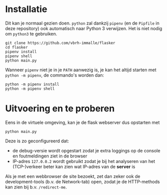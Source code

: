# Installatie

Dit kan je normaal gezien doen.
`python` zal dankzij `pipenv` (en de `Pipfile` in deze repository) ook automatisch naar Python 3 verwijzen. Het is niet nodig om `python3` te gebruiken.

```
git clone https://github.com/vbrh-immalle/flasker
cd flasker
pipenv install
pipenv shell
python main.py
```

Wanneer `pipenv` niet je in je `PATH` aanwezig is, je kan het altijd starten met `python -m pipenv`, de commando's worden dan:

```
python -m pipenv install
python -m pipenv shell
```

# Uitvoering en te proberen

Eens in de virtuele omgeving, kan je de flask webserver dus opstarten met

    python main.py

Deze is zo geconfigureerd dat:

- de debug-versie wordt opgestart zodat je extra loggings op de console en foutmeldingen ziet in de browser
- IP-adres `127.0.0.2` wordt gebruikt zodat je bij het analyseren van het (TCP-)verkeer beter kan zien wat IP-adres van de **server** is

Als je met een webbrowser de site bezoekt, zet dan zeker ook de development-tools (b.v. de Network-tab) open, zodat je de HTTP-methods kan zien bij b.v. `/redirect-me`.
